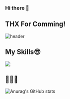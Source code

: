 ### Hi there 👋
## THX For Comming!
![header](https://capsule-render.vercel.app/api?type=wave&color=auto&height=300&section=header&text=HYOJUN%20KIM&fontSize=90)
<!--
**KIMHYOJUN97/KIMHYOJUN97** is a ✨ _special_ ✨ repository because its `README.md` (this file) appears on your GitHub profile.

Here are some ideas to get you started:

- 🔭 I’m currently working on ...
- 🌱 I’m currently learning ...
- 👯 I’m looking to collaborate on ...
- 🤔 I’m looking for help with ...
- 💬 Ask me about ...
- 📫 How to reach me: ...
- 😄 Pronouns: ...
- ⚡ Fun fact: ...
-->

## My Skills😎
<img src="https://img.shields.io/badge/SPRING-E34F26?style=flat-square&logo=HTML5&logoColor=white" />


## 🧑🏻‍💻

![Anurag's GitHub stats](https://github-readme-stats.vercel.app/api?username=KIMHYOJUN97&show_icons=true&theme=radical)
